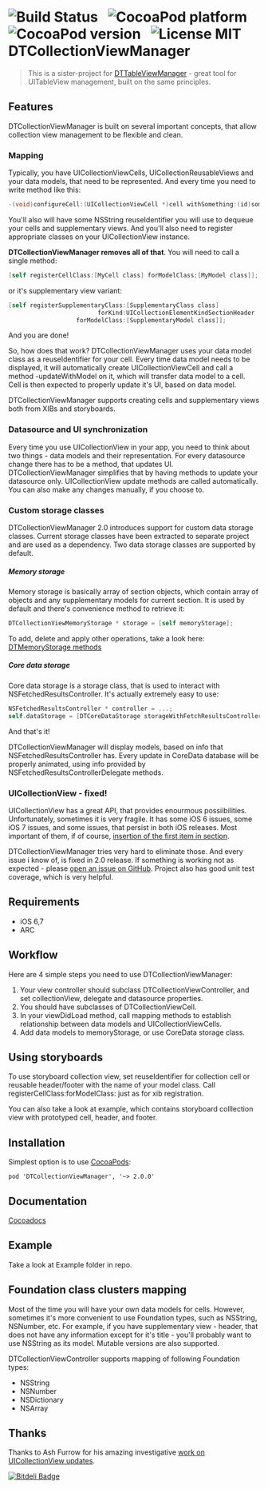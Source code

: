 ![Build Status](https://travis-ci.org/DenHeadless/DTCollectionViewManager.png?branch=master,development) &nbsp;
![CocoaPod platform](https://cocoapod-badges.herokuapp.com/p/DTCollectionViewManager/badge.svg) &nbsp;
![CocoaPod version](https://cocoapod-badges.herokuapp.com/v/DTCollectionViewManager/badge.svg) &nbsp;
![License MIT](https://go-shields.herokuapp.com/license-MIT-blue.png)
DTCollectionViewManager
=======================

> This is a sister-project for [DTTableViewManager](https://github.com/DenHeadless/DTTableViewManager) - great tool for UITableView management, built on the same principles.


## Features

DTCollectionViewManager is built on several important concepts, that allow collection view management to be flexible and clean. 

### Mapping 

Typically, you have UICollectionViewCells, UICollectionReusableViews and your data models, that need to be represented. And every time you need to write method like this:
```objective-c
-(void)configureCell:(UICollectionViewCell *)cell withSomething:(id)something;
```

You'll also will have some NSString reuseIdentifier you will use to dequeue your cells and supplementary views. And you'll also need to register appropriate classes on your UICollectionView instance. 

**DTCollectionViewManager removes all of that**. You will need to call a single method:

```objective-c
[self registerCellClass:[MyCell class] forModelClass:[MyModel class]];
```

or it's supplementary view variant:

```objective-c
[self registerSupplementaryClass:[SupplementaryClass class] 
                         forKind:UICollectionElementKindSectionHeader 
                   forModelClass:[SupplementaryModel class]];
```
And you are done! 

So, how does that work? DTCollectionViewManager uses your data model class as a reuseIdentifier for your cell. Every time data model needs to be displayed, it will automatically create UICollectionViewCell and call a method -updateWithModel on it, which will transfer data model to a cell. Cell is then expected to properly update it's UI, based on data model.

DTCollectionViewManager supports creating cells and supplementary views both from XIBs and storyboards.

### Datasource and UI synchronization

Every time you use UICollectionView in your app, you need to think about two things - data models and their representation. For every datasource change there has to be a method, that updates UI. DTCollectionViewManager simplifies that by having methods to update your datasource only. UICollectionView update methods are called automatically. You can also make any changes manually, if you choose to. 

### Custom storage classes

DTCollectionViewManager 2.0 introduces support for custom data storage classes. Current storage classes have been extracted to separate project and are used as a dependency. Two data storage classes are supported by default.

##### Memory storage 

Memory storage is basically array of section objects, which contain array of objects and any supplementary models for current section. It is used by default and there's convenience method to retrieve it:

```objective-c
DTCollectionViewMemoryStorage * storage = [self memoryStorage];
```

To add, delete and apply other operations, take a look here: [DTMemoryStorage methods](https://github.com/DenHeadless/DTModelStorage/blob/master/README.md#adding-items)

##### Core data storage 

Core data storage is a storage class, that is used to interact with NSFetchedResultsController. It's actually extremely easy to use:

```objective-c
NSFetchedResultsController * controller = ...;
self.dataStorage = [DTCoreDataStorage storageWithFetchResultsController:controller];
```

And that's it! 

DTCollectionViewManager will display models, based on info that NSFetchedResultsController has. Every update in CoreData database will be properly animated, using info provided by NSFetchedResultsControllerDelegate methods.

### UICollectionView - fixed!

UICollectionView has a great API, that provides enourmous possiibilities. Unfortunately, sometimes it is very fragile. It has some iOS 6 issues, some iOS 7 issues, and some issues, that persist in both iOS releases. Most important of them, if of course, [insertion of the first item in section](http://openradar.appspot.com/12954582). 

DTCollectionViewManager tries very hard to eliminate those. And every issue i know of, is fixed in 2.0 release. If something is working not as expected - please [open an issue on GitHub](https://github.com/DenHeadless/DTCollectionViewManager/issues). Project also has good unit test coverage, which is very helpful.

## Requirements

- iOS 6,7
- ARC

## Workflow

Here are 4 simple steps you need to use DTCollectionViewManager:

1. Your view controller should subclass DTCollectionViewController, and set collectionView, delegate and datasource properties.
2. You should have subclasses of DTCollectionViewCell.
3. In your viewDidLoad method, call mapping methods to establish relationship between data models and UICollectionViewCells.
4. Add data models to memoryStorage, or use CoreData storage class.
	
## Using storyboards

To use storyboard collection view, set reuseIdentifier for collection cell or reusable header/footer with the name of your model class. Call registerCellClass:forModelClass: just as for xib registration.

You can also take a look at example, which contains storyboard colllection view with prototyped cell, header, and footer.

## Installation

Simplest option is to use [CocoaPods](http://www.cocoapods.org):

	pod 'DTCollectionViewManager', '~> 2.0.0'
	
## Documentation

[Cocoadocs](http://cocoadocs.org/docsets/DTCollectionViewManager)

## Example

Take a look at Example folder in repo.

## Foundation class clusters mapping

Most of the time you will have your own data models for cells. However, sometimes it's more convenient to use Foundation types, such as NSString, NSNumber, etc. For example, if you have supplementary view - header, that does not have any information except for it's title - you'll probably want to use NSString as its model. Mutable versions are also supported. 
 
DTCollectionViewController supports mapping of following Foundation types:
 
 * NSString
 * NSNumber
 * NSDictionary
 * NSArray

## Thanks

Thanks to Ash Furrow for his amazing investigative [work on UICollectionView updates](https://github.com/AshFurrow/UICollectionView-NSFetchedResultsController).

[![Bitdeli Badge](https://d2weczhvl823v0.cloudfront.net/DenHeadless/dtcollectionviewmanager/trend.png)](https://bitdeli.com/free "Bitdeli Badge")

